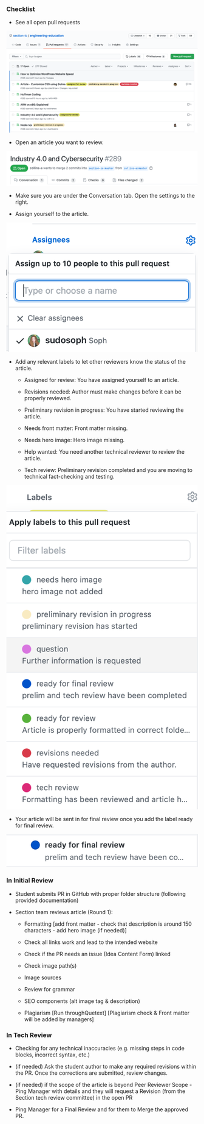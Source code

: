 ### Checklist
- See all open pull requests

![pull request](/images/pull_requests.png)

- Open an article you want to review.

![conversation](/images/conversation.png)

- Make sure you are under the Conversation tab. Open the settings to the right.

- Assign yourself to the article.

![assign](/images/assign.png)

- Add any relevant labels to let other reviewers know the status of the article.

	- Assigned for review: You have assigned yourself to an article.

	- Revisions needed: Author must make changes before it can be properly reviewed.

	- Preliminary revision in progress: You have started reviewing the article.

	- Needs front matter: Front matter missing.

	- Needs hero image: Hero image missing.

	- Help wanted: You need another technical reviewer to review the article.

	- Tech review: Preliminary revision completed and you are moving to technical fact-checking and testing.

![labels](/images/labels.png)

- Your article will be sent in for final review once you add the label ready for final review.

![final review](/images/final_review.png)

### In Initial Review
- Student submits PR in GitHub with proper folder structure (following provided documentation)

- Section team reviews article (Round 1):

	- Formatting [add front matter - check that description is around 150 characters - add hero image (if needed)]

	- Check all links work and lead to the intended website
	
	- Check if the PR needs an issue (Idea Content Form) linked

	- Check image path(s)

	- Image sources

	- Review for grammar

	- SEO components (alt image tag & description)

	- Plagiarism [Run throughQuetext]
	[Plagiarism check & Front matter will be added by managers]

### In Tech Review
- Checking for any technical inaccuracies (e.g. missing steps in code blocks, incorrect syntax, etc.)

- (if needed) Ask the student author to make any required revisions within the PR. Once the corrections are submitted, review changes.

- (if needed) if the scope of the article is beyond Peer Reviewer Scope - Ping Manager with details and they will request a Revision (from the Section tech review committee)  in the open PR

- Ping Manager for a Final Review and for them to Merge the approved PR.
